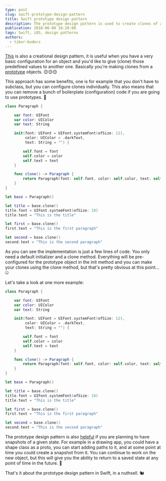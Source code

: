 ```yaml
---
type: post
slug: swift-prototype-design-pattern
title: Swift prototype design pattern
description: The prototype design pattern is used to create clones of a base object, so let's see some practical examples written in Swift.
publication: 2018-06-08 16:20:00
tags: Swift, iOS, design patterns
authors:
  - tibor-bodecs
---
```


[This](https://en.wikipedia.org/wiki/Prototype_pattern) is also a creational design pattern, it is useful when you have a very basic configuration for an object and you'd like to give (clone) those predefined values to another one. Basically you're making clones from a [prototype](https://medium.com/jeremy-codes/prototype-pattern-in-swift-1b50517d1075) objects. 😊😊😊

This approach has some benefits, one is for example that you don't have to subclass, but you can configure clones individually. This also means that you can remove a bunch of boilerplate (configuration) code if you are going to use prototypes. 🤔

```swift
class Paragraph {

    var font: UIFont
    var color: UIColor
    var text: String

    init(font: UIFont = UIFont.systemFont(ofSize: 12),
         color: UIColor = .darkText,
         text: String = "") {

        self.font = font
        self.color = color
        self.text = text
    }

    func clone() -> Paragraph {
        return Paragraph(font: self.font, color: self.color, text: self.text)
    }
}

let base = Paragraph()

let title = base.clone()
title.font = UIFont.systemFont(ofSize: 18)
title.text = "This is the title"

let first = base.clone()
first.text = "This is the first paragraph"

let second = base.clone()
second.text = "This is the second paragraph"
```

As you can see the implementation is just a few lines of code. You only need a default initializer and a clone method. Everything will be pre-configured for the prototype object in the init method and you can make your clones using the clone method, but that's pretty obvious at this point... 🤐

Let's take a look at one more example:

```swift
class Paragraph {

    var font: UIFont
    var color: UIColor
    var text: String

    init(font: UIFont = UIFont.systemFont(ofSize: 12),
         color: UIColor = .darkText,
         text: String = "") {

        self.font = font
        self.color = color
        self.text = text
    }

    func clone() -> Paragraph {
        return Paragraph(font: self.font, color: self.color, text: self.text)
    }
}

let base = Paragraph()

let title = base.clone()
title.font = UIFont.systemFont(ofSize: 18)
title.text = "This is the title"

let first = base.clone()
first.text = "This is the first paragraph"

let second = base.clone()
second.text = "This is the second paragraph"
```

The prototype design pattern is also [helpful](https://stackoverflow.com/questions/13887704/whats-the-point-of-the-prototype-design-pattern) if you are planning to have snapshots of a given state. For example in a drawing app, you could have a shape class as a proto, you can start adding paths to it, and at some point at time you could create a snapshot from it. You can continue to work on the new object, but this will give you the ability to return to a saved state at any point of time in the future. 🎉

That's it about the prototype design pattern in Swift, in a nuthsell. 🐿
